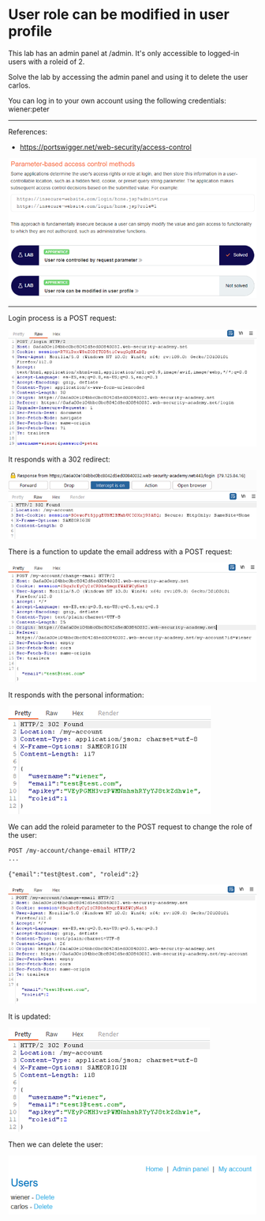 
# User role can be modified in user profile

This lab has an admin panel at /admin. It's only accessible to logged-in users with a roleid of 2.

Solve the lab by accessing the admin panel and using it to delete the user carlos.

You can log in to your own account using the following credentials: wiener:peter

---------------------------------------------

References: 

- https://portswigger.net/web-security/access-control



![img](images/User%20role%20can%20be%20modified%20in%20user%20profile/1.png)

---------------------------------------------

Login process is a POST request:



![img](images/User%20role%20can%20be%20modified%20in%20user%20profile/2.png)


It responds with a 302 redirect:



![img](images/User%20role%20can%20be%20modified%20in%20user%20profile/3.png)


There is a function to update the email address with a POST request:



![img](images/User%20role%20can%20be%20modified%20in%20user%20profile/4.png)


It responds with the personal information:



![img](images/User%20role%20can%20be%20modified%20in%20user%20profile/5.png)


We can add the roleid parameter to the POST request to change the role of the user:

```
POST /my-account/change-email HTTP/2
...

{"email":"test@test.com", "roleid":2}
```



![img](images/User%20role%20can%20be%20modified%20in%20user%20profile/6.png)


It is updated:



![img](images/User%20role%20can%20be%20modified%20in%20user%20profile/7.png)


Then we can delete the user:



![img](images/User%20role%20can%20be%20modified%20in%20user%20profile/8.png)